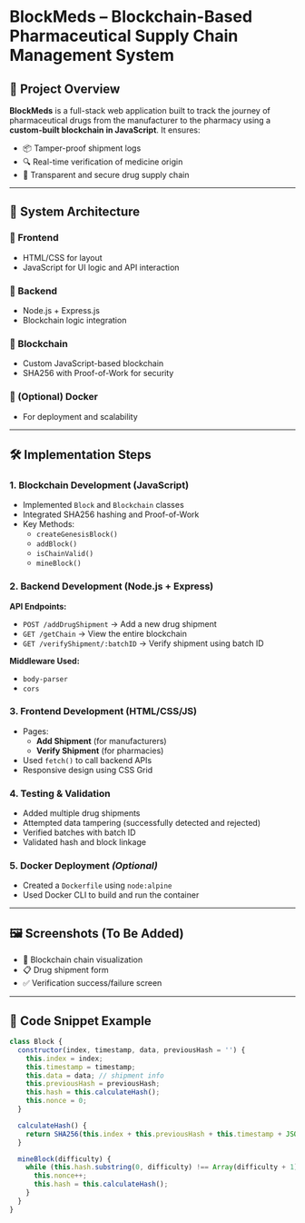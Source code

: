 # BlockMeds – Blockchain-Based Pharmaceutical Supply Chain Management System

## 🚀 Project Overview

**BlockMeds** is a full-stack web application built to track the journey of pharmaceutical drugs from the manufacturer to the pharmacy using a **custom-built blockchain in JavaScript**. It ensures:

- 📦 Tamper-proof shipment logs  
- 🔍 Real-time verification of medicine origin  
- 🔐 Transparent and secure drug supply chain  

---

## 🧱 System Architecture

### 🔹 Frontend
- HTML/CSS for layout
- JavaScript for UI logic and API interaction

### 🔹 Backend
- Node.js + Express.js
- Blockchain logic integration

### 🔹 Blockchain
- Custom JavaScript-based blockchain
- SHA256 with Proof-of-Work for security

### 🔹 (Optional) Docker
- For deployment and scalability

---

## 🛠️ Implementation Steps

### 1. Blockchain Development (JavaScript)
- Implemented `Block` and `Blockchain` classes
- Integrated SHA256 hashing and Proof-of-Work
- Key Methods:
  - `createGenesisBlock()`
  - `addBlock()`
  - `isChainValid()`
  - `mineBlock()`

### 2. Backend Development (Node.js + Express)
**API Endpoints:**
- `POST /addDrugShipment` → Add a new drug shipment
- `GET /getChain` → View the entire blockchain
- `GET /verifyShipment/:batchID` → Verify shipment using batch ID

**Middleware Used:**
- `body-parser`
- `cors`

### 3. Frontend Development (HTML/CSS/JS)
- Pages:
  - **Add Shipment** (for manufacturers)
  - **Verify Shipment** (for pharmacies)
- Used `fetch()` to call backend APIs
- Responsive design using CSS Grid

### 4. Testing & Validation
- Added multiple drug shipments
- Attempted data tampering (successfully detected and rejected)
- Verified batches with batch ID
- Validated hash and block linkage

### 5. Docker Deployment *(Optional)*
- Created a `Dockerfile` using `node:alpine`
- Used Docker CLI to build and run the container

---

## 🖼️ Screenshots (To Be Added)

- 🔗 Blockchain chain visualization  
- 📋 Drug shipment form  
- ✅ Verification success/failure screen  

---

## 🧾 Code Snippet Example

```javascript
class Block {
  constructor(index, timestamp, data, previousHash = '') {
    this.index = index;
    this.timestamp = timestamp;
    this.data = data; // shipment info
    this.previousHash = previousHash;
    this.hash = this.calculateHash();
    this.nonce = 0;
  }

  calculateHash() {
    return SHA256(this.index + this.previousHash + this.timestamp + JSON.stringify(this.data) + this.nonce).toString();
  }

  mineBlock(difficulty) {
    while (this.hash.substring(0, difficulty) !== Array(difficulty + 1).join("0")) {
      this.nonce++;
      this.hash = this.calculateHash();
    }
  }
}
